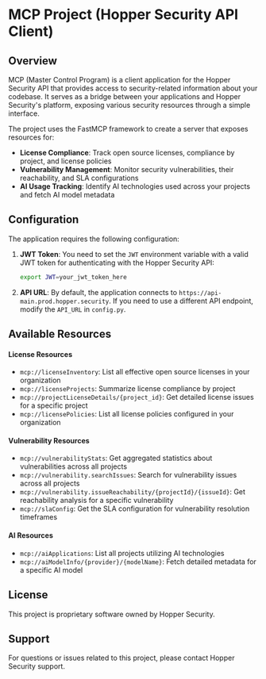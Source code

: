 # MCP Project (Hopper Security API Client)

## Overview

MCP (Master Control Program) is a client application for the Hopper Security API that provides access to security-related information about your codebase. It serves as a bridge between your applications and Hopper Security's platform, exposing various security resources through a simple interface.

The project uses the FastMCP framework to create a server that exposes resources for:

- **License Compliance**: Track open source licenses, compliance by project, and license policies
- **Vulnerability Management**: Monitor security vulnerabilities, their reachability, and SLA configurations
- **AI Usage Tracking**: Identify AI technologies used across your projects and fetch AI model metadata


## Configuration

The application requires the following configuration:

1. **JWT Token**: You need to set the `JWT` environment variable with a valid JWT token for authenticating with the Hopper Security API:
   ```bash
   export JWT=your_jwt_token_here
   ```

2. **API URL**: By default, the application connects to `https://api-main.prod.hopper.security`. If you need to use a different API endpoint, modify the `API_URL` in `config.py`.


## Available Resources

#### License Resources

- `mcp://licenseInventory`: List all effective open source licenses in your organization
- `mcp://licenseProjects`: Summarize license compliance by project
- `mcp://projectLicenseDetails/{project_id}`: Get detailed license issues for a specific project
- `mcp://licensePolicies`: List all license policies configured in your organization

#### Vulnerability Resources

- `mcp://vulnerabilityStats`: Get aggregated statistics about vulnerabilities across all projects
- `mcp://vulnerability.searchIssues`: Search for vulnerability issues across all projects
- `mcp://vulnerability.issueReachability/{projectId}/{issueId}`: Get reachability analysis for a specific vulnerability
- `mcp://slaConfig`: Get the SLA configuration for vulnerability resolution timeframes

#### AI Resources

- `mcp://aiApplications`: List all projects utilizing AI technologies
- `mcp://aiModelInfo/{provider}/{modelName}`: Fetch detailed metadata for a specific AI model


## License

This project is proprietary software owned by Hopper Security.

## Support

For questions or issues related to this project, please contact Hopper Security support.
